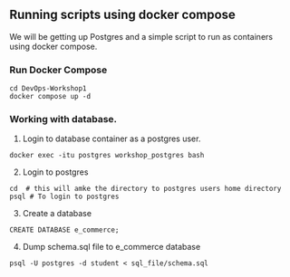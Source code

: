 ## Running scripts using docker compose
We will be getting up Postgres and a simple script to run as containers using docker compose.


### Run Docker Compose
```
cd DevOps-Workshop1
docker compose up -d
```

### Working with database.
1. Login to database container as a postgres user.
```
docker exec -itu postgres workshop_postgres bash
```

2. Login to postgres
```
cd  # this will amke the directory to postgres users home directory
psql # To login to postgres
```

3. Create a database
```
CREATE DATABASE e_commerce;
```

4. Dump schema.sql file to e_commerce database
```
psql -U postgres -d student < sql_file/schema.sql
```
